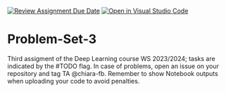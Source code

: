 [![Review Assignment Due Date](https://classroom.github.com/assets/deadline-readme-button-24ddc0f5d75046c5622901739e7c5dd533143b0c8e959d652212380cedb1ea36.svg)](https://classroom.github.com/a/aVmkumDX)
[![Open in Visual Studio Code](https://classroom.github.com/assets/open-in-vscode-718a45dd9cf7e7f842a935f5ebbe5719a5e09af4491e668f4dbf3b35d5cca122.svg)](https://classroom.github.com/online_ide?assignment_repo_id=12711042&assignment_repo_type=AssignmentRepo)
# Problem-Set-3

Third assigment of the Deep Learning course WS 2023/2024; tasks are indicated by the #TODO flag. In case of problems, open an issue on your repository and tag TA @chiara-fb.
Remember to show Notebook outputs when uploading your code to avoid penalties.
